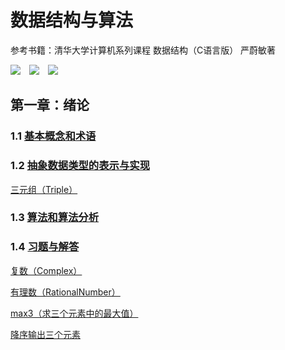 # 数据结构与算法

参考书籍：清华大学计算机系列课程 数据结构（C语言版） 严蔚敏著

![](https://img.shields.io/badge/Editor-Sublime_Text-informational?style=flat&logo=sublime-text&logoColor=white&color=2bbc8a)&emsp;![](https://img.shields.io/badge/Tool-Git-informational?style=flat&logo=git&logoColor=white&color=2bbc8a)&emsp;![](https://img.shields.io/badge/Code-C-informational?style=flat&logo=c&logoColor=white&color=2bbc8a)

## 第一章：绪论
### 1.1 [基本概念和术语](https://github.com/linjing-lab/data-structure/blob/main/preface/%E5%9F%BA%E6%9C%AC%E6%A6%82%E5%BF%B5%E4%B8%8E%E6%9C%AF%E8%AF%AD.md)
### 1.2 [抽象数据类型的表示与实现](https://github.com/linjing-lab/data-structure/blob/main/preface/%E6%8A%BD%E8%B1%A1%E6%95%B0%E6%8D%AE%E7%B1%BB%E5%9E%8B%E7%9A%84%E8%A1%A8%E7%A4%BA%E4%B8%8E%E5%AE%9E%E7%8E%B0.md)
[三元组（Triple）](https://github.com/linjing-lab/data-structure/blob/main/preface/triplet.cpp)

### 1.3 [算法和算法分析](https://github.com/linjing-lab/data-structure/blob/main/preface/%E7%AE%97%E6%B3%95%E5%92%8C%E7%AE%97%E6%B3%95%E5%88%86%E6%9E%90.md)
### 1.4 [习题与解答](https://github.com/linjing-lab/data-structure/blob/main/preface/%E4%B9%A0%E9%A2%98%E4%B8%8E%E8%A7%A3%E7%AD%94.md)
[复数（Complex）](https://github.com/linjing-lab/data-structure/blob/main/preface/complex.cpp)

[有理数（RationalNumber）](https://github.com/linjing-lab/data-structure/blob/main/preface/rationalnumber.cpp)

[max3（求三个元素中的最大值）](https://github.com/linjing-lab/data-structure/blob/main/preface/max3.cpp)

[降序输出三个元素](https://github.com/linjing-lab/data-structure/blob/main/preface/descend3.cpp)